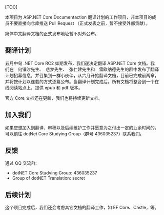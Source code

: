 [TOC]

本项目为 ASP.NET Core Documentaction 翻译计划的工作项目，非本项目的成员不要直接向仓库推送 Pull Request （正式发表之前，暂不接受外部贡献）。

简体中文翻译文档的正式发布地址暂不对外公布。

## 翻译计划

五月中旬 .NET Core RC2 如期发布，我们遂决定翻译 ASP.NET Core 文档。我们在　何镇汐先生、　悲梦先生、　张仁建先生和　雷欧纳德先生的群中发布了翻译计划招募信息，并召集到一群小伙伴，从六月开始翻译文档，目前已完成前两章，并将按计划以连载的方式逐篇公布。当翻译计划完成后，所有文档将整合到一个在线阅读站点上，提供 epub 和 pdf 版本。

官方 Core 文档还在更新，我们也将持续更新文档。

## 加入我们

如果您想加入到翻译、审稿以及后续维护工作并愿意为之付出一定的业余时间的，可以前往 dotNet Core Studying Group（群号 436035237）联系我们。

## 反馈

通过 QQ 交流群:

- dotNET Core Studying Group: 436035237
- Group of dotNET Translation: secret

## 后续计划

这个项目完成后，我们还会考虑其它文档的翻译工作，如 EF Core、Castle，等。